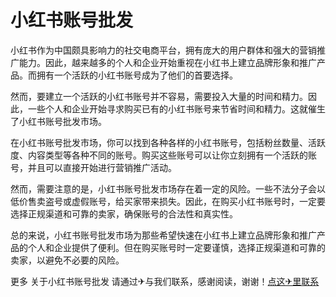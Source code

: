 # 小红书账号批发

小红书作为中国颇具影响力的社交电商平台，拥有庞大的用户群体和强大的营销推广能力。因此，越来越多的个人和企业开始重视在小红书上建立品牌形象和推广产品。而拥有一个活跃的小红书账号成为了他们的首要选择。

然而，要建立一个活跃的小红书账号并不容易，需要投入大量的时间和精力。因此，一些个人和企业开始寻求购买已有的小红书账号来节省时间和精力。这就催生了小红书账号批发市场。

在小红书账号批发市场，你可以找到各种各样的小红书账号，包括粉丝数量、活跃度、内容类型等各种不同的账号。购买这些账号可以让你立刻拥有一个活跃的账号，并且可以直接开始进行营销推广活动。

然而，需要注意的是，小红书账号批发市场存在着一定的风险。一些不法分子会以低价售卖盗号或虚假账号，给买家带来损失。因此，在购买小红书账号时，一定要选择正规渠道和可靠的卖家，确保账号的合法性和真实性。

总的来说，小红书账号批发市场为那些希望快速在小红书上建立品牌形象和推广产品的个人和企业提供了便利。但在购买账号时一定要谨慎，选择正规渠道和可靠的卖家，以避免不必要的风险。

更多 关于小红书账号批发 请通过✈与我们联系，感谢阅读，谢谢！[点这✈里联系](https://gg.k02.cc)